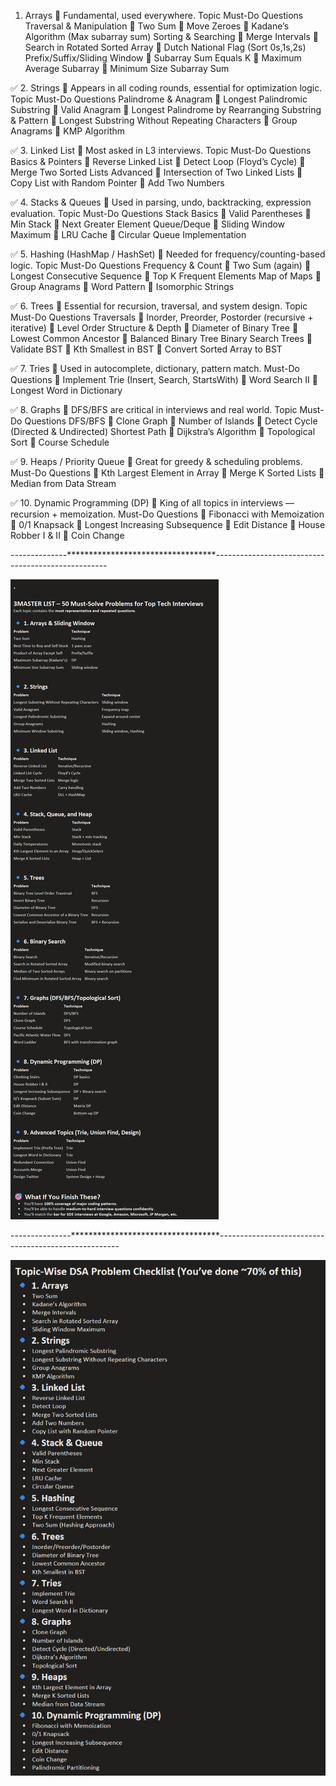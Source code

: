 1. Arrays
	📌 Fundamental, used everywhere.
Topic	Must-Do Questions
Traversal & Manipulation	🔹 Two Sum
		🔹 Move Zeroes
		🔹 Kadane’s Algorithm (Max subarray sum)
Sorting & Searching	🔹 Merge Intervals
		🔹 Search in Rotated Sorted Array
		🔹 Dutch National Flag (Sort 0s,1s,2s)
Prefix/Suffix/Sliding Window	🔹 Subarray Sum Equals K
		🔹 Maximum Average Subarray
		🔹 Minimum Size Subarray Sum


✅ 2. Strings
	📌 Appears in all coding rounds, essential for optimization logic.
Topic	Must-Do Questions
Palindrome & Anagram	🔹 Longest Palindromic Substring
		🔹 Valid Anagram
		🔹 Longest Palindrome by Rearranging
Substring & Pattern	🔹 Longest Substring Without Repeating Characters
		🔹 Group Anagrams
		🔹 KMP Algorithm


✅ 3. Linked List
	📌 Most asked in L3 interviews.
Topic	Must-Do Questions
Basics & Pointers	🔹 Reverse Linked List
		🔹 Detect Loop (Floyd’s Cycle)
		🔹 Merge Two Sorted Lists
Advanced	🔹 Intersection of Two Linked Lists
		🔹 Copy List with Random Pointer
		🔹 Add Two Numbers


✅ 4. Stacks & Queues
	📌 Used in parsing, undo, backtracking, expression evaluation.
Topic	Must-Do Questions
Stack Basics	🔹 Valid Parentheses
		🔹 Min Stack
		🔹 Next Greater Element
Queue/Deque	🔹 Sliding Window Maximum
		🔹 LRU Cache
		🔹 Circular Queue Implementation


✅ 5. Hashing (HashMap / HashSet)
	📌 Needed for frequency/counting-based logic.
Topic	Must-Do Questions
Frequency & Count	🔹 Two Sum (again)
		🔹 Longest Consecutive Sequence
		🔹 Top K Frequent Elements
Map of Maps	🔹 Group Anagrams
		🔹 Word Pattern
		🔹 Isomorphic Strings


✅ 6. Trees
	📌 Essential for recursion, traversal, and system design.
Topic	Must-Do Questions
Traversals	🔹 Inorder, Preorder, Postorder (recursive + iterative)
		🔹 Level Order
Structure & Depth	🔹 Diameter of Binary Tree
		🔹 Lowest Common Ancestor
		🔹 Balanced Binary Tree
Binary Search Trees	🔹 Validate BST
		🔹 Kth Smallest in BST
		🔹 Convert Sorted Array to BST


✅ 7. Tries
	📌 Used in autocomplete, dictionary, pattern match.
Must-Do Questions
	🔹 Implement Trie (Insert, Search, StartsWith)
	🔹 Word Search II
	🔹 Longest Word in Dictionary


✅ 8. Graphs
	📌 DFS/BFS are critical in interviews and real world.
Topic	Must-Do Questions
DFS/BFS	🔹 Clone Graph
		🔹 Number of Islands
		🔹 Detect Cycle (Directed & Undirected)
Shortest Path	🔹 Dijkstra’s Algorithm
		🔹 Topological Sort
		🔹 Course Schedule


✅ 9. Heaps / Priority Queue
	📌 Great for greedy & scheduling problems.
Must-Do Questions
	🔹 Kth Largest Element in Array
	🔹 Merge K Sorted Lists
	🔹 Median from Data Stream


✅ 10. Dynamic Programming (DP)
	📌 King of all topics in interviews — recursion + memoization.
        Must-Do Questions
	🔹 Fibonacci with Memoization
	🔹 0/1 Knapsack
	🔹 Longest Increasing Subsequence
	🔹 Edit Distance
	🔹 House Robber I & II
	🔹 Coin Change


--------------**********************************---------------------------------------------------

![img.png](img.png)

---------------**********************************-----------------------------------------------------

![img_1.png](img_1.png)